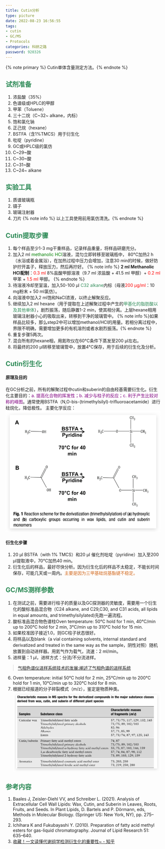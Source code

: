 ```yaml
---
title: Cutin分析
type: picture
date: 2022-08-23 16:56:55
tags:
- cutin
- GC/MS
- Protocols
categories: 科研之路
password: 920326
---
```


<meta name="referrer" content="no-referrer" />


{% note primary %} Cutin单体含量测定方法。{% endnote %}

<!--more-->

## <font color=seagreen>试剂准备</font>
1. 浓盐酸（35%）
2. 色谱级或HPLC的甲醇
3. 甲苯（Toluene）
4. 三十二烷（C~32~ alkane，内标）
5. 饱和氯化钠
6. 正己烷（hexane）
7. BSTFA（含1%TMCS）用于衍生化
8. 吡啶（pyridine）
9. GC或HPLC级的氯仿
10. C~29~酸
11. C~30~酸
12. C~31~酸
13. C~24~ alkane

## <font color=seagreen>实验工具</font>
1. 质谱玻璃瓶
2. 镊子
3. 玻璃注射器
4. 刀片
{% note info %} 以上工具使用前用氯仿清洗。{% endnote %}

## <font color=seagreen>Cutin提取步骤</font>
1. 每个样品至少1-3 mg干重样品，记录样品重量，将样品研磨充分。
2. 加入2 ml <font color=green>methanolic HCl</font>溶液，混匀立即转移至玻璃瓶中， 80°C加热2 h（水浴或着金属浴），在加热过程中压力会增加，注意30 min的时候，做好防护拧开盖子，释放压力，然后再拧好。
{% note info %} 
**2 ml Methanolic HCl配制**：<font color=red>0.3 ml</font> 8%盐酸甲醇溶液（9.7 ml 浓盐酸 + 41.5 ml 甲醇）+ <font color=red>0.2 ml</font> 甲苯 + <font color=red>1.5 ml</font> 甲醇。
{% endnote %}
3. 待溶液冷却至室温，加入50-100 µl <font color=seagreen>C32 alkane</font>内标（母液<font color=red>200 µg/ml</font>：10 mg粉末 + 50 ml氯仿）。
4. 向溶液中加入2 ml饱和NaCl浓液，以终止解聚反应。
5. 继续加入2 ml hexane（用于提取在上述解聚过程中产生的<font color=seagreen>甲基化的脂肪酸以及其他单体</font>），剧烈振荡，随后静置1-2 min，使其相分离。上层hexane相用玻璃注射器小心的吸取出来，转移到干净的玻璃管中。
{% note info %}如果样品比较多，那么step2中可以增加methanol/HCl的用量。若相分离过程中，界限不明确，需要增加更多的有机溶剂或者水剧烈振荡。{% endnote %}
6. 重复步骤5两次。
7. 混合所有的hexane相，用氮吹仪在60°C条件下蒸发至200 µl左右。
8. 将最终的200 µl转移至玻璃管中，放置4°C保存，用于后续的衍生化及分析。

## <font color=seagreen>Cutin衍生化</font>

#### 原理及目的
在GC分析之前，所有的解聚过程中cutin和suberin的自由羟基需要衍生化。衍生化主要目的：<font color=purple>a. 提高化合物的挥发性；b. 减少与柱子的反应；c. 利于产生比较对称的峰图</font>。通常使用BSTFA（N,O-bis-(trimethylsilyl)-trifluoroacetamide）进行硅烷化，降低极性。
主要化学反应：
![2022-08-24-RWxjnd](https://raw.githubusercontent.com/Lxmic/Picture-bed/master/uPic/2022-08-24-RWxjnd.png)

#### 衍生化步骤
1. 20 µl BSTFA（with 1% TMCS）和20 µl 催化剂吡啶（pyridine）加入至200 µl提取液中，70°C加热40 min。
2. 衍生化后的样品，最好尽快分析。因为衍生化后的样品不太稳定，不能长时间保存，可能几天或一周内。<font color=chocolate>主要是因为三甲基硅烷基酯键不稳定。</font>


## <font color=seagreen>GC/MS测样参数</font>
1. 在测试之前，需要进行柱子的质量以及GC探测器的灵敏度，需要用一个衍生化的酸标准品混合物（C24 alkane, and C29,C30, and C31 acids, all lipids in equal amounts, and trimethylsilylated)先跑一遍流程。
2. 酸标准品混合物色谱柱Oven temperature: 50°C hold for 1 min, 40°C/min up to 200°C hold for 2 min, 3°C/min up to 310°C hold for 15 min.
3. 如果校准因子接近1.0，则GC柱子状态很好。
4. 将样品以及blank（a vial containing solvents, internal standard and derivatized and treated in the same way as the sample，阴性对照）随机放置到自动进样器。用氦气作为载气，流速：2 ml/min。
5. 进样量：1 µl，进样方式：分流/不分流进样。
> [气相色谱仪进样系统技术的发展:阐述了气相色谱的进样系统](https://m.antpedia.com/news/2503736.html)

6. Oven temperature: initial 50°C hold for 2 min, 25°C/min up to 200°C hold for 1 min, 10°C/min up to 320°C hold for 8 min.
7. 根据已经报道的分子碎裂模式（m/z），鉴定是物质种类。
![2022-08-24-f5c94p](https://raw.githubusercontent.com/Lxmic/Picture-bed/master/uPic/2022-08-24-f5c94p.png)

## <font color=seagreen>参考内容</font>
1. Baales J, Zeisler-Diehl VV, and Schreiber L. (2021). Analysis of Extracellular Cell Wall Lipids: Wax, Cutin, and Suberin in Leaves, Roots, Fruits, and Seeds. In Plant Lipids, D. Bartels and P. Dörmann, eds, Methods in Molecular Biology. (Springer US: New York, NY), pp. 275–293.
2. Ichihara K and Fukubayashi Y. (2010). Preparation of fatty acid methyl esters for gas-liquid chromatography. Journal of Lipid Research 51: 635–640.
3. [收藏！一文读懂代谢组学检测衍生化的重要性~ \- 知乎](https://zhuanlan.zhihu.com/p/351609640)